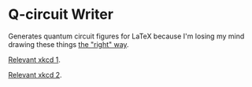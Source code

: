# Q-circuit Writer
Generates quantum circuit figures for LaTeX because I'm losing my mind drawing these things [the "right" way](https://pages.cs.wisc.edu/~tdw/files/Qtutorial.pdf).

[Relevant xkcd 1](https://xkcd.com/1319/).

[Relevant xkcd 2](https://xkcd.com/1205/).
